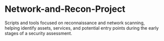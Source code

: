 # Network-and-Recon-Project
Scripts and tools focused on reconnaissance and network scanning, helping identify assets, services, and potential entry points during the early stages of a security assessment.
